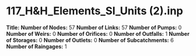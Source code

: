 # 117_H&H_Elements_SI_Units (2).inp
**Title:** 
**Number of Nodes:** 57
**Number of Links:** 57
**Number of Pumps:** 0
**Number of Weirs:** 0
**Number of Orifices:** 0
**Number of Outfalls:** 1
**Number of Storages:** 0
**Number of Outlets:** 0
**Number of Subcatchments:** 6
**Number of Raingages:** 1
